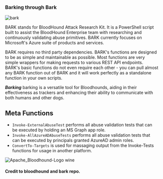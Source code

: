 ### Barking through Bark

![bark](https://github.com/Sulaimannabdul/Barking/assets/151133481/ee400007-4db2-4826-8fd4-78bc8989d572)

BARK stands for BloodHound Attack Research Kit. It is a PowerShell script built to assist the BloodHound Enterprise team with researching and continuously validating abuse primitives. BARK currently focuses on Microsoft's Azure suite of products and services.

BARK requires no third party dependencies. BARK's functions are designed to be as simple and maintainable as possible. Most functions are very simple wrappers for making requests to various REST API endpoints. BARK's basic functions do not even require each other - you can pull almost any BARK function out of BARK and it will work perfectly as a standalone function in your own scripts.

***Barking***  barking is a versatile tool for Bloodhounds, aiding in their effectiveness as trackers and enhancing their ability to communicate with both humans and other dogs.

Meta Functions
--------------
* ``Invoke-ExternalAbuseTest`` performs all abuse validation tests that can be executed by holding an MS Graph app role.
* ``Invoke-AllAzureADAbuseTests`` performs all abuse validation tests that can be executed by principals granted AzureAD admin roles.
* ``ConvertTo-Targets`` is used for massaging output from the Invoke-<type>Tests functions for usage in another platform.

![Apache_Bloodhound-Logo wine](https://github.com/Sulaimannabdul/Barking/assets/151133481/4a71bcaa-f5e8-4e81-bb1b-944d189cfc9d)

#### **Credit to bloodhound and bark repo.**
